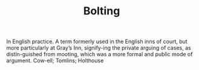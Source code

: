 ---
title: Bolting
letter: B
permalink: "/definitions/bld-bolting.html"
body: In English practice. A term formerly used in the English inns of court, but
  more particularly at Gray’s Inn, signify-ing the private arguing of cases, as distln-guished
  from mooting, which was a more formal and public mode of argument. Cow-ell; Tomlins;
  Holthouse
published_at: '2018-07-07'
source: Black's Law Dictionary 2nd Ed (1910)
layout: post
---